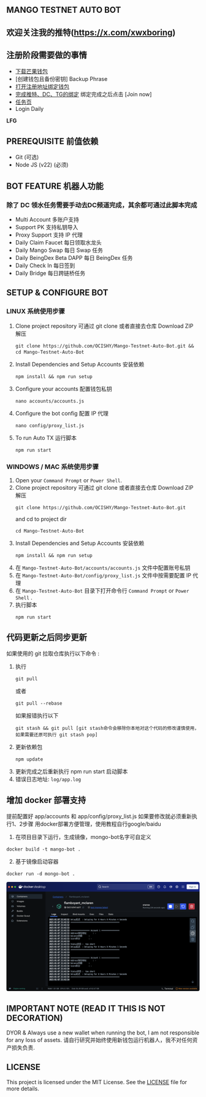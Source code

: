 ## MANGO TESTNET AUTO BOT

## 欢迎关注我的推特(https://x.com/xwxboring)

## 注册阶段需要做的事情

- [下载芒果钱包](https://chromewebstore.google.com/detail/mango-wallet/jiiigigdinhhgjflhljdkcelcjfmplnd)
- [创建钱包且备份密钥] Backup Phrase
- [打开注册地址绑定钱包](https://task.testnet.mangonetwork.io/?invite=Nng237)
- [完成推特、DC、TG的绑定](https://task.testnet.mangonetwork.io/?invite=Nng237) 绑定完成之后点击 [Join now]
- [任务页](https://task.testnet.mangonetwork.io/events)
- Login Daily

**LFG**

## PREREQUISITE 前值依赖

- Git (可选)
- Node JS (v22) (必须)

## BOT FEATURE 机器人功能

### 除了 DC 领水任务需要手动去DC频道完成，其余都可通过此脚本完成

- Multi Account 多账户支持
- Support PK 支持私钥导入
- Proxy Support 支持 IP 代理
- Daily Claim Faucet 每日领取水龙头
- Daily Mango Swap 每日 Swap 任务
- Daily BeingDex Beta DAPP 每日 BeingDex 任务
- Daily Check In 每日签到
- Daily Bridge 每日跨链桥任务

## SETUP & CONFIGURE BOT

### LINUX 系统使用步骤

1. Clone project repository 可通过 git clone 或者直接去仓库 Download ZIP 解压
   ```
   git clone https://github.com/OCISHY/Mango-Testnet-Auto-Bot.git && cd Mango-Testnet-Auto-Bot
   ```
2. Install Dependencies and Setup Accounts 安装依赖
   ```
   npm install && npm run setup
   ```
3. Configure your accounts 配置钱包私钥
   ```
   nano accounts/accounts.js
   ```
4. Configure the bot config 配置 IP 代理
   ```
   nano config/proxy_list.js
   ```
5. To run Auto TX 运行脚本
   ```
   npm run start
   ```

### WINDOWS / MAC 系统使用步骤

1. Open your `Command Prompt` or `Power Shell`.
2. Clone project repository 可通过 git clone 或者直接去仓库 Download ZIP 解压
   ```
   git clone https://github.com/OCISHY/Mango-Testnet-Auto-Bot.git
   ```
   and cd to project dir
   ```
   cd Mango-Testnet-Auto-Bot
   ```
3. Install Dependencies and Setup Accounts 安装依赖
   ```
   npm install && npm run setup
   ```
4. 在 `Mango-Testnet-Auto-Bot/accounts/accounts.js` 文件中配置账号私钥
5. 在 `Mango-Testnet-Auto-Bot/config/proxy_list.js` 文件中按需要配置 IP 代理
6. 在 `Mango-Testnet-Auto-Bot` 目录下打开命令行 `Command Prompt` or `Power Shell` .
7. 执行脚本
   ```
   npm run start
   ```

## 代码更新之后同步更新

如果使用的 git 拉取仓库执行以下命令 :

1. 执行
   ```
   git pull
   ```
   或者
   ```
   git pull --rebase
   ```
   如果报错执行以下
   ```
   git stash && git pull [git stash命令会移除你本地对这个代码的修改谨慎使用， 如果需要还原可执行 git stash pop]
   ```
2. 更新依赖包
   ```
   npm update
   ```
3. 更新完成之后重新执行 npm run start 启动脚本
4. 错误日志地址: `log/app.log`

## 增加 docker 部署支持

提前配置好 app/accounts 和 app/config/proxy_list.js 如果要修改就必须重新执行1、2步骤
用docker部署方便管理，使用教程自行google/baidu

1. 在项目目录下运行，生成镜像，mongo-bot名字可自定义

```
docker build -t mango-bot .
```

2. 基于镜像启动容器

```
docker run -d mongo-bot .
```

![alt text](image.png)

## IMPORTANT NOTE (READ IT THIS IS NOT DECORATION)

DYOR & Always use a new wallet when running the bot, I am not responsible for any loss of assets.
请自行研究并始终使用新钱包运行机器人，我不对任何资产损失负责.

## LICENSE

This project is licensed under the MIT License. See the [LICENSE](LICENSE) file for more details.
